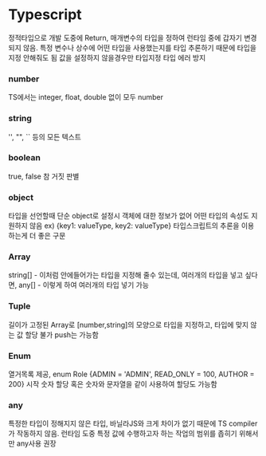 # Typescript
정적타입으로 개발 도중에 Return, 매개변수의 타입을 정하여 런타임 중에 갑자기 변경되지 않음.
특정 변수나 상수에 어떤 타입을 사용했는지를 타입 추론하기 때문에 타입을 지정 안해줘도 됨
값을 설정하지 않을경우만 타입지정 타입 에러 방지

### number
TS에서는 integer, float, double 없이 모두 number

### string
'', "", `` 등의 모든 텍스트

### boolean
true, false 참 거짓 판별

### object
타입을 선언할때 단순 object로 설정시 객체에 대한 정보가 없어 어떤 타입의 속성도 지원하지 않음
ex) {key1: valueType, key2: valueType}
타입스크립트의 추론을 이용하는게 더 좋은 구문

### Array
string[] - 이처럼 안에들어가는 타입을 지정해 줄수 있는데, 여러개의 타입을 넣고 싶다면,
any[] - 이렇게 하여 여러개의 타입 넣기 가능

### Tuple
길이가 고정된 Array로 [number,string]의 모양으로 타입을 지정하고, 타입에 맞지 않는 값 할당 불가 push는 가능함

### Enum
열거목록 제공, enum Role {ADMIN = 'ADMIN', READ_ONLY = 100, AUTHOR = 200} 시작 숫자 할당 혹은 숫자와 문자열을 같이 사용하여 할당도 가능함

### any
특정한 타입이 정해지지 않은 타입, 바닐라JS와 크게 차이가 없기 때문에 TS compiler가 작동하지 않음.
런타임 도중 특정 값에 수행하고자 하는 작업의 범위를 좁히기 위해서만 any사용 권장
